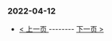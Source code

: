 ### 2022-04-12 
 

- [ < 上一页 ](https://github.com/able8/weibo-hot-record/blob/master/2022-04-11.md) -------- [ 下一页 > ](https://github.com/able8/weibo-hot-record/blob/master/2022-04-13.md)